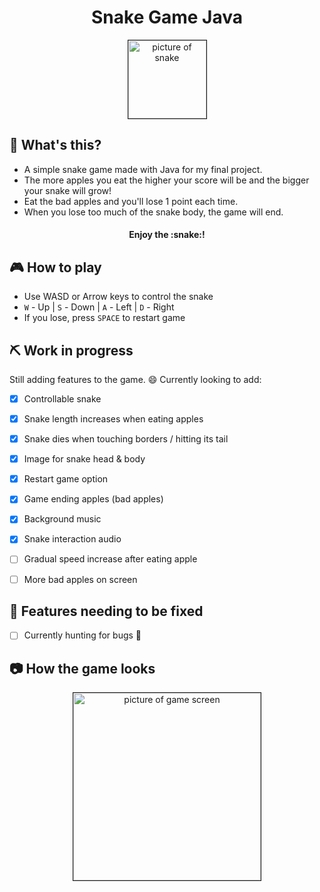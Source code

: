 <div align="center">
<h1>Snake Game Java</h1>
<img border="1px" width="125" src="https://cdn-icons-png.flaticon.com/512/882/882892.png" alt="picture of snake"/>
</div>

## 🤔 What's this?
* A simple snake game made with Java for my final project.
* The more apples you eat the higher your score will be and the bigger your snake will grow!
* Eat the bad apples and you'll lose 1 point each time.
* When you lose too much of the snake body, the game will end.

<div align="center">
<h4> Enjoy the :snake:!</h4>
</div>

## 🎮 How to play

* Use WASD or Arrow keys to control the snake
* <code>W</code> - Up | <code>S</code> - Down | <code>A</code> - Left | <code>D</code> - Right
* If you lose, press <code>SPACE</code> to restart game

## ⛏ Work in progress
  Still adding features to the game. :smile:
  Currently looking to add:
- [x] Controllable snake
- [x] Snake length increases when eating apples
- [x] Snake dies when touching borders / hitting its tail
- [x] Image for snake head & body
- [x] Restart game option
- [x] Game ending apples (bad apples)
- [x] Background music
- [x] Snake interaction audio
- [ ] Gradual speed increase after eating apple
- [ ] More bad apples on screen


## :wrench: Features needing to be fixed 
- [ ] Currently hunting for bugs :bug:

## 📷 How the game looks
<div align="center">
<img border="1px" width="300" src="https://cdn.discordapp.com/attachments/750779310721335410/1052020749885513809/game_image.png" alt="picture of game screen"/>
</div>